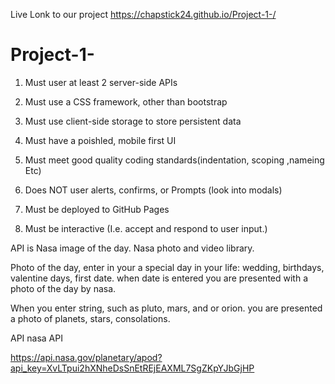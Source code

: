 Live Lonk to our project
https://chapstick24.github.io/Project-1-/


# Project-1-
1. Must user at least 2 server-side APIs

2. Must use a CSS framework, other than bootstrap

3. Must use client-side storage to store persistent data

4. Must have a poishled, mobile first UI 

5. Must meet good quality coding standards(indentation, scoping ,nameing Etc)

6. Does NOT user alerts, confirms, or Prompts (look into modals)

7. Must be deployed to GitHub Pages

8. Must be interactive (I.e. accept and respond to user input.)



<!-- API we used  -->
API is Nasa image of the day.
Nasa photo and video library.

<!-- User Story -->
Photo of the day, enter in your a special day in your life: wedding, birthdays, valentine days, first date.
when date is entered you are presented with a photo of the day by nasa.

When you enter string, such as pluto, mars, and or orion.
you are presented a photo of planets, stars, consolations. 

  

  API nasa API

  https://api.nasa.gov/planetary/apod?api_key=XvLTpui2hXNheDsSnEtREjEAXML7SgZKpYJbGjHP
